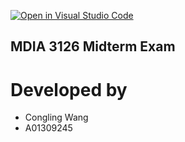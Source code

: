 [![Open in Visual Studio Code](https://classroom.github.com/assets/open-in-vscode-2e0aaae1b6195c2367325f4f02e2d04e9abb55f0b24a779b69b11b9e10269abc.svg)](https://classroom.github.com/online_ide?assignment_repo_id=17008860&assignment_repo_type=AssignmentRepo)

## MDIA 3126 Midterm Exam
# Developed by 
- Congling Wang 
- A01309245